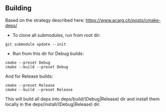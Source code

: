 ## Building

Based on the strategy described here: https://www.acarg.ch/posts/cmake-deps/

- To clone all submodules, run from root dir:
```
git submodule update --init
```

- Run from this dir for Debug builds:
```
cmake --preset Debug
cmake --build --preset Debug
```
And for Release builds:
```
cmake --preset Release
cmake --build --preset Release
```

This will build all deps into deps/build/(Debug|Release) dir and install them
locally in the deps/install/(Debug|Release) dir.
